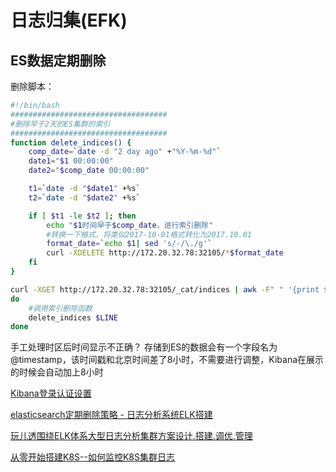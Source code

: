 # 日志归集(EFK)

## ES数据定期删除

删除脚本：

```sh
#!/bin/bash
###################################
#删除早于2天的ES集群的索引
###################################
function delete_indices() {
    comp_date=`date -d "2 day ago" +"%Y-%m-%d"`
    date1="$1 00:00:00"
    date2="$comp_date 00:00:00"

    t1=`date -d "$date1" +%s` 
    t2=`date -d "$date2" +%s` 

    if [ $t1 -le $t2 ]; then
        echo "$1时间早于$comp_date，进行索引删除"
        #转换一下格式，将类似2017-10-01格式转化为2017.10.01
        format_date=`echo $1| sed 's/-/\./g'`
        curl -XDELETE http://172.20.32.78:32105/*$format_date
    fi
}

curl -XGET http://172.20.32.78:32105/_cat/indices | awk -F" " '{print $3}' | awk -F"-" '{print $NF}' | egrep "[0-9]*\.[0-9]*\.[0-9]*" | sort | uniq  | sed 's/\./-/g' | while read LINE
do
    #调用索引删除函数
    delete_indices $LINE
done
```



手工处理时区后时间显示不正确？
存储到ES的数据会有一个字段名为@timestamp，该时间戳和北京时间差了8小时，不需要进行调整，Kibana在展示的时候会自动加上8小时

[Kibana登录认证设置](https://www.cnblogs.com/configure/p/7607302.html)

[elasticsearch定期删除策略 - 日志分析系统ELK搭建](https://blog.csdn.net/xuezhangjun0121/article/details/80913678)

[玩儿透围绕ELK体系大型日志分析集群方案设计.搭建.调优.管理](http://www.net-add.com/a/zidonghuayunwei/rizhifenxi/2017/0406/16.html)

[从零开始搭建K8S--如何监控K8S集群日志](https://blog.csdn.net/java_zyq/article/details/82179175)
